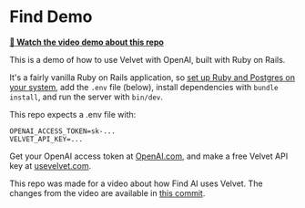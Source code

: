 # Find Demo

[**🎥 Watch the video demo about this repo**](https://www.youtube.com/watch?v=KaFkRi5ESi8)

This is a demo of how to use Velvet with OpenAI, built with Ruby on Rails.

It's a fairly vanilla Ruby on Rails application, so [set up Ruby and Postgres on your system](https://guides.rubyonrails.org/getting_started.html), add the `.env` file (below), install dependencies with `bundle install`, and run the server with `bin/dev`.

This repo expects a .env file with:

```
OPENAI_ACCESS_TOKEN=sk-...
VELVET_API_KEY=...
```

Get your OpenAI access token at [OpenAI.com](https://platform.openai.com/), and make a free Velvet API key at [usevelvet.com](https://usevelvet.com/).

This repo was made for a video about how Find AI uses Velvet. The changes from the video are available in [this commit](https://github.com/velvet-team/find-demo/commit/e988daf477d252d54e6ece3f988d9860df9284e0).
